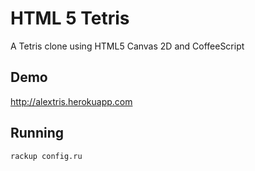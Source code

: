 # HTML 5 Tetris

A Tetris clone using HTML5 Canvas 2D and CoffeeScript

## Demo
http://alextris.herokuapp.com

## Running
    rackup config.ru
